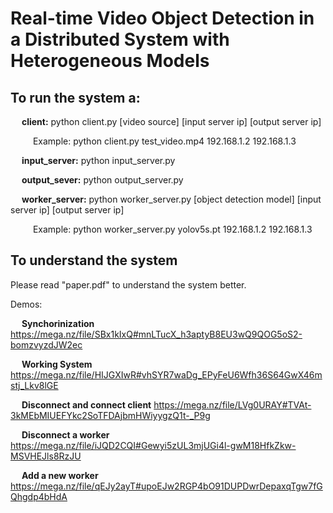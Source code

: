 # Real-time Video Object Detection in a Distributed System with Heterogeneous Models


## To run the system a:

&emsp; __client:__ python client.py [video source] [input server ip] [output server ip]

&emsp; &emsp; Example: python client.py test_video.mp4 192.168.1.2 192.168.1.3
  
&emsp; __input_server:__ python input_server.py
  
&emsp; __output_sever:__ python output_server.py
  
&emsp; __worker_server:__ python worker_server.py [object detection model] [input server ip] [output server ip]

&emsp; &emsp; Example: python worker_server.py yolov5s.pt 192.168.1.2 192.168.1.3
  
  
## To understand the system

Please read "paper.pdf" to understand the system better.

Demos:

&emsp; __Synchorinization__ https://mega.nz/file/SBx1kIxQ#mnLTucX_h3aptyB8EU3wQ9QOG5oS2-bomzvyzdJW2ec

&emsp; __Working System__ https://mega.nz/file/HIJGXIwR#vhSYR7waDg_EPyFeU6Wfh36S64GwX46mstj_Lkv8lGE

&emsp; __Disconnect and connect client__ https://mega.nz/file/LVg0URAY#TVAt-3kMEbMIUEFYkc2SoTFDAjbmHWiyygzQ1t-_P9g

&emsp; __Disconnect a worker__ https://mega.nz/file/iJQD2CQI#Gewyi5zUL3mjUGi4l-gwM18HfkZkw-MSVHEJls8RzJU

&emsp; __Add a new worker__ https://mega.nz/file/qEJy2ayT#upoEJw2RGP4bO91DUPDwrDepaxqTgw7fGQhgdp4bHdA


